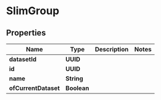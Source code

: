 

# SlimGroup


## Properties

| Name | Type | Description | Notes |
|------------ | ------------- | ------------- | -------------|
|**datasetId** | **UUID** |  |  |
|**id** | **UUID** |  |  |
|**name** | **String** |  |  |
|**ofCurrentDataset** | **Boolean** |  |  |



